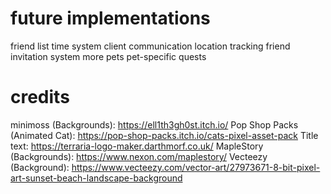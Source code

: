 # future implementations
friend list
time system
client communication
location tracking
friend invitation system
more pets
pet-specific quests

# credits
minimoss (Backgrounds): https://ell1th3gh0st.itch.io/
Pop Shop Packs (Animated Cat): https://pop-shop-packs.itch.io/cats-pixel-asset-pack
Title text: https://terraria-logo-maker.darthmorf.co.uk/
MapleStory (Backgrounds): https://www.nexon.com/maplestory/
Vecteezy (Background): https://www.vecteezy.com/vector-art/27973671-8-bit-pixel-art-sunset-beach-landscape-background
